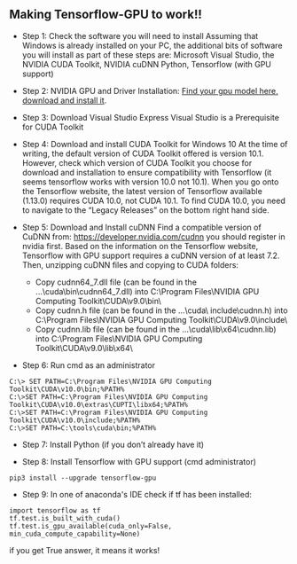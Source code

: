 ## Making Tensorflow-GPU to work!!
- Step 1: Check the software you will need to install
Assuming that Windows is already installed on your PC, the additional bits of software you will install as part of these steps are: Microsoft Visual Studio, the NVIDIA CUDA Toolkit, NVIDIA cuDNN
Python, Tensorflow (with GPU support)

- Step 2: NVIDIA GPU and Driver Installation: [Find your gpu model here, download and install it](https://www.nvidia.com/Download/index.aspx?lang=en-us). 


- Step 3: Download Visual Studio Express 
Visual Studio is a Prerequisite for CUDA Toolkit


- Step 4: Download and install CUDA Toolkit for Windows 10
At the time of writing, the default version of CUDA Toolkit offered is version 10.1. However, check which version of CUDA Toolkit you choose for download and installation to ensure compatibility with Tensorflow (it seems tensorflow works with version 10.0 not 10.1). When you go onto the Tensorflow website, the latest version of Tensorflow available (1.13.0) requires CUDA 10.0, not CUDA 10.1. To find CUDA 10.0, you need to navigate to the “Legacy Releases” on the bottom right hand side.

- Step 5: Download and Install cuDNN
Find a compatible version of CuDNN from: https://developer.nvidia.com/cudnn
you should register in nvidia first. Based on the information on the Tensorflow website, Tensorflow with GPU support requires a cuDNN version of at least 7.2. Then, unzipping cuDNN files and copying to CUDA folders: 
  * Copy cudnn64_7.dll file (can be found in the ...\cuda\bin\cudnn64_7.dll) into C:\Program Files\NVIDIA GPU Computing Toolkit\CUDA\v9.0\bin\ 
  * Copy cudnn.h file (can be found in the ...\cuda\ include\cudnn.h) into C:\Program Files\NVIDIA GPU Computing Toolkit\CUDA\v9.0\include\
  * Copy cudnn.lib file (can be found in the ...\cuda\lib\x64\cudnn.lib) into C:\Program Files\NVIDIA GPU Computing Toolkit\CUDA\v9.0\lib\x64\

- Step 6: Run cmd as an administrator
```
C:\> SET PATH=C:\Program Files\NVIDIA GPU Computing Toolkit\CUDA\v10.0\bin;%PATH%
C:\>SET PATH=C:\Program Files\NVIDIA GPU Computing Toolkit\CUDA\v10.0\extras\CUPTI\libx64;%PATH%
C:\>SET PATH=C:\Program Files\NVIDIA GPU Computing Toolkit\CUDA\v10.0\include;%PATH%
C:\>SET PATH=C:\tools\cuda\bin;%PATH%
```
- Step 7: Install Python (if you don’t already have it)

- Step 8: Install Tensorflow with GPU support (cmd administrator)
```
pip3 install --upgrade tensorflow-gpu
```

- Step 9: In one of anaconda's IDE check if tf has been installed:
```
import tensorflow as tf 
tf.test.is_built_with_cuda()
tf.test.is_gpu_available(cuda_only=False, min_cuda_compute_capability=None)
```
if you get True answer, it means it works!

